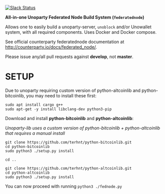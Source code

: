 [![Slack Status](http://slack.unoparty.io/badge.svg)](http://slack.unoparty.io)

**All-in-one Unoparty Federated Node Build System (`federatednode`)**

Allows one to easily build a unoparty-server, `unoblock` and/or Unowallet system, with all required components. Uses Docker and Docker compose.

See official counterparty federatednode documentation at <http://counterparty.io/docs/federated_node/>.

Please issue any/all pull requests against **develop**, not **master**.


# SETUP

Due to unoparty requiring custom version of python-altcoinlib and python-bitcoinlib, you may need to install these first:

```
sudo apt install cargo g++
sudo apt-get -y install libclang-dev python3-pip
```

Download and install **python-bitcoinlib** and **python-altcoinlib**:

_Unoparty-lib uses a custom version of python-bitcoinlib + python-altcoinlib that requires a manual install_

```
git clone https://github.com/terhnt/python-bitcoinlib.git
cd python-bitcoinlib
sudo python3 ./setup.py install

cd ..

git clone https://github.com/terhnt/python-altcoinlib.git
cd python-altcoinlib
sudo python3 ./setup.py install
```

You can now proceed with running 
```python3 ./fednode.py```
